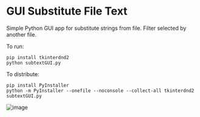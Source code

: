 # GUI Substitute File Text
Simple Python GUI app for substitute strings from file. Filter selected by another file.

To run:
```
pip install tkinterdnd2
python subtextGUI.py
```

To distribute:
```
pip install PyInstaller
python -m PyInstaller --onefile --noconsole --collect-all tkinterdnd2 subtextGUI.py
```

![image](https://user-images.githubusercontent.com/47314760/185236516-02a6a20c-766c-4a31-afe4-e1f111786670.png)
